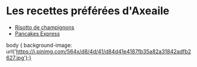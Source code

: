 # Les recettes préférées d'Axeaile 
- [Risotto de champignons][id]
- [Pancakes Express][id1]
  
[id]: risotto.md
[id1]: pancakesexpress.md

body {
       background-image: url('https://i.pinimg.com/564x/d8/4d/41/d84d41e4187fb35a82a31842adfb2627.jpg');}
